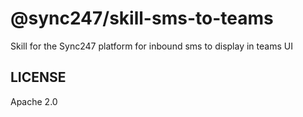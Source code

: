 # @sync247/skill-sms-to-teams

Skill for the Sync247 platform for inbound sms to display in teams UI

## LICENSE

Apache 2.0
